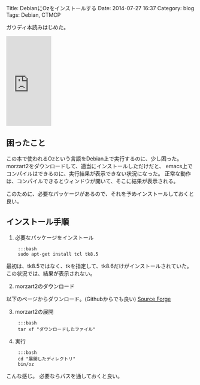 Title: DebianにOzをインストールする
Date: 2014-07-27 16:37
Category: blog
Tags: Debian, CTMCP

ガウディ本読みはじめた。

<iframe src="http://rcm-fe.amazon-adsystem.com/e/cm?lt1=_blank&bc1=000000&IS2=1&nou=1&bg1=FFFFFF&fc1=000000&lc1=0000FF&t=l0fb-22&o=9&p=8&l=as4&m=amazon&f=ifr&ref=ss_til&asins=4798113468" style="width:120px;height:240px;" scrolling="no" marginwidth="0" marginheight="0" frameborder="0"></iframe>

## 困ったこと
この本で使われるOzという言語をDebian上で実行するのに、少し困った。
morzart2をダウンロードして、適当にインストールしただけだと、
emacs上でコンパイルはできるのに、実行結果が表示できない状況になった。
正常な動作は、コンパイルできるとウィンドウが開いて、そこに結果が表示される。

このために、必要なパッケージがあるので、それを予めインストールしておくと良い。

## インストール手順
1. 必要なパッケージをインストール

        :::bash
        sudo apt-get install tcl tk8.5

  最初は、tk8.5ではなく、tkを指定して、tk8.6だけがインストールされていた。
  この状況では、結果が表示されない。

2. morzart2のダウンロード

  以下のページからダウンロード。(Githubからでも良い)
  [Source Forge](http://sourceforge.net/projects/mozart-oz/files/)

3. morzart2の展開

        :::bash
        tar xf "ダウンロードしたファイル"

4. 実行

        :::bash
        cd "展開したディレクトリ"
        bin/oz

こんな感じ。
必要ならパスを通しておくと良い。
